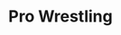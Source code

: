 ---
layout: video
series: Angry Video Game Nerd - Bad Game Cover Art
episode: 1
title: "Pro Wrestling"
permalink: /avgn/bad-game-cover-art-1
video_id: wmNS7T7QRcU
release_date: 2015-12-01
mike_notes:
toggle: off
special: bad-covers
special_id: "Bad Game Cover Art Videos"
platforms:
  - Sega Master System
---